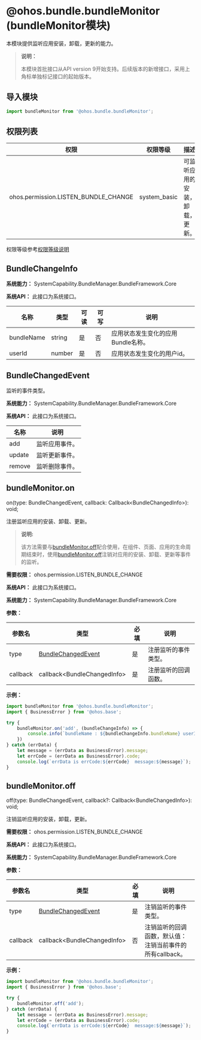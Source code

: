 # @ohos.bundle.bundleMonitor (bundleMonitor模块)

本模块提供监听应用安装，卸载，更新的能力。

> **说明：**
>
> 本模块首批接口从API version 9开始支持。后续版本的新增接口，采用上角标单独标记接口的起始版本。

## 导入模块

```ts
import bundleMonitor from '@ohos.bundle.bundleMonitor';
```

## 权限列表

| 权限                                 | 权限等级    | 描述                           |
| ------------------------------------ | ----------- | ------------------------------ |
| ohos.permission.LISTEN_BUNDLE_CHANGE | system_basic | 可监听应用的安装，卸载，更新。 |

权限等级参考[权限等级说明](../../security/accesstoken-overview.md)

## BundleChangeInfo

**系统能力：** SystemCapability.BundleManager.BundleFramework.Core

**系统API：**  此接口为系统接口。

| 名称       | 类型   | 可读 | 可写 | 说明                       |
| ---------- | ------ | ---- | ---- | -------------------------- |
| bundleName | string | 是   | 否   | 应用状态发生变化的应用Bundle名称。 |
| userId     | number | 是   | 否   | 应用状态发生变化的用户id。   |

## BundleChangedEvent

监听的事件类型。

**系统能力：** SystemCapability.BundleManager.BundleFramework.Core

**系统API：**  此接口为系统接口。

| 名称       | 说明             |
| ---------- | --------------- |
| add        | 监听应用事件。   |
| update     | 监听更新事件。   |
| remove     | 监听删除事件。   |

## bundleMonitor.on

on(type: BundleChangedEvent, callback: Callback\<BundleChangedInfo>): void;

注册监听应用的安装、卸载、更新。
>**说明:**
>
>该方法需要与[bundleMonitor.off](#bundlemonitoroff)配合使用，在组件、页面、应用的生命周期结束时，使用[bundleMonitor.off](#bundlemonitoroff)注销对应用的安装、卸载、更新等事件的监听。

**需要权限：** ohos.permission.LISTEN_BUNDLE_CHANGE

**系统API：**  此接口为系统接口。

**系统能力：** SystemCapability.BundleManager.BundleFramework.Core

**参数：**

| 参数名                       | 类型     | 必填 | 说明               |
| ---------------------------- | -------- | ---- | ------------------ |
| type| [BundleChangedEvent](js-apis-bundleMonitor.md#bundlechangedevent)| 是   | 注册监听的事件类型。 |
| callback | callback\<BundleChangedInfo>| 是   | 注册监听的回调函数。 |

**示例：**

```ts
import bundleMonitor from '@ohos.bundle.bundleMonitor';
import { BusinessError } from '@ohos.base';

try {
    bundleMonitor.on('add', (bundleChangeInfo) => {
        console.info(`bundleName : ${bundleChangeInfo.bundleName} userId : ${bundleChangeInfo.userId}`);
	})
} catch (errData) {
    let message = (errData as BusinessError).message;
    let errCode = (errData as BusinessError).code;
    console.log(`errData is errCode:${errCode}  message:${message}`);
}
```

## bundleMonitor.off

off(type: BundleChangedEvent, callback?: Callback\<BundleChangedInfo>): void;

注销监听应用的安装，卸载，更新。

**需要权限：** ohos.permission.LISTEN_BUNDLE_CHANGE

**系统API：**  此接口为系统接口。

**系统能力：** SystemCapability.BundleManager.BundleFramework.Core

**参数：**

| 参数名                       | 类型     | 必填 | 说明                                                       |
| ---------------------------- | -------- | ---- | ---------------------------------------------------------- |
| type| [BundleChangedEvent](js-apis-bundleMonitor.md#bundlechangedevent)| 是   | 注销监听的事件类型。                                         |
| callback | callback\<BundleChangedInfo>| 否   | 注销监听的回调函数，默认值：注销当前事件的所有callback。 |

**示例：**

```ts
import bundleMonitor from '@ohos.bundle.bundleMonitor';
import { BusinessError } from '@ohos.base';

try {
    bundleMonitor.off('add');
} catch (errData) {
    let message = (errData as BusinessError).message;
    let errCode = (errData as BusinessError).code;
    console.log(`errData is errCode:${errCode}  message:${message}`);
}
```